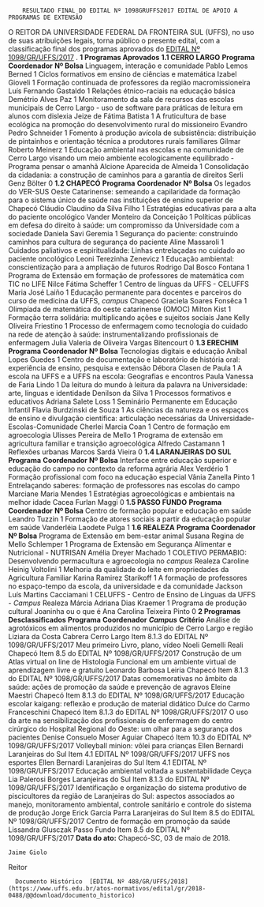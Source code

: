         RESULTADO FINAL DO EDITAL Nº 1098GRUFFS2017 EDITAL DE APOIO A PROGRAMAS DE EXTENSÃO  

 O REITOR DA UNIVERSIDADE FEDERAL DA FRONTEIRA SUL (UFFS), no uso de suas atribuições legais, torna público o presente edital, com a classificação final dos programas aprovados do [EDITAL Nº 1098/GR/UFFS/2017](https://www.uffs.edu.br/atos-normativos/edital/gr/2017-1098)  .  **1 Programas Aprovados**  **1.1 CERRO LARGO**      **Programa**    **Coordenador**    **Nº Bolsa**      Linguagem, interação e comunidade   Pablo Lemos Berned   1     Ciclos formativos em ensino de ciências e matemática   Izabel Gioveli   1     Formação continuada de professores da região macromissioneira   Luís Fernando Gastaldo   1     Relações étnico-raciais na educação básica   Demétrio Alves Paz   1     Monitoramento da sala de recursos das escolas municipais de Cerro Largo - uso de software para práticas de leitura em alunos com dislexia   Jeize de Fátima Batista   1     A fruticultura de base ecológica na promoção do desenvolvimento rural do missioneiro   Evandro Pedro Schneider   1     Fomento à produção avícola de subsistência: distribuição de pintainhos e orientação técnica a produtores rurais familiares   Gilmar Roberto Meinerz   1     Educação ambiental nas escolas e na comunidade de Cerro Largo visando um meio ambiente ecologicamente equilibrado - Programa pensar o amanhã   Alcione Aparecida de Almeida   1     Consolidação da cidadania: a construção de caminhos para a garantia de direitos   Serli Genz Bölter   0     **1.2 CHAPECÓ**      **Programa**    **Coordenador**    **Nº Bolsa**      Os legados do VER-SUS Oeste Catarinense: semeando a capilaridade da formação para o sistema único de saúde nas instituições de ensino superior de Chapecó   Cláudio Claudino da Silva Filho   1     Estratégias educativas para a alta do paciente oncológico   Vander Monteiro da Conceição   1     Políticas públicas em defesa do direito à saúde: um compromisso da Universidade com a sociedade   Daniela Savi Geremia   1     Segurança do paciente: construindo caminhos para cultura de segurança do paciente   Aline Massaroli   1     Cuidados paliativos e espiritualidade: Linhas entrelaçadas no cuidado ao paciente oncológico   Leoni Terezinha Zenevicz   1     Educação ambiental: conscientização para a ampliação de futuros   Rodrigo Dal Bosco Fontana   1     Programa de Extensão em formação de professores de matemática com TIC no LIFE   Nilce Fátima Scheffer   1     Centro de línguas da UFFS - CELUFFS   Maria José Laiño   1     Educação permanente para docentes e parceiros do curso de medicina da UFFS, *campus* Chapecó   Graciela Soares Fonsêca   1     Olimpíada de matemática do oeste catarinense (OMOC)   Milton Kist   1     Formação terra solidária: multiplicando ações e sujeitos sociais   Jane Kelly Oliveira Friestino   1     Processo de enfermagem como tecnologia do cuidado na rede de atenção à saúde: instrumentalizando profissionais de enfermagem   Julia Valeria de Oliveira Vargas Bitencourt   0     **1.3 ERECHIM**      **Programa**    **Coordenador**    **Nº Bolsa**      Tecnologias digitais e educação   Anibal Lopes Guedes   1     Centro de documentação e laboratório de história oral: experiência de ensino, pesquisa e extensão   Débora Clasen de Paula   1     A escola na UFFS e a UFFS na escola: Geografias e encontros   Paula Vanessa de Faria Lindo   1     Da leitura do mundo à leitura da palavra na Universidade: arte, línguas e identidade   Denilson da Silva   1     Processos formativos e educativos   Adriana Salete Loss   1     Seminário Permanente em Educação Infantil   Flavia Burdzinski de Souza   1     As ciências da natureza e os espaços de ensino e divulgação científica: articulação necessárias da Universidade-Escolas-Comunidade   Cherlei Marcia Coan   1     Centro de formação em agroecologia   Ulisses Pereira de Mello   1     Programa de extensão em agricultura familiar e transição agroecológica   Alfredo Castamann   1     Reflexões urbanas   Marcos Sardá Vieira   0     **1.4 LARANJEIRAS DO SUL**      **Programa**    **Coordenador**    **Nº Bolsa**      Interface entre educação superior e educação do campo no contexto da reforma agrária   Alex Verdério   1     Formação profissional com foco na educação especial   Vânia Zanella Pinto   1     Entrelaçando saberes: formação de professores nas escolas do campo   Marciane Maria Mendes   1     Estratégias agroecológicas e ambientais na melhor idade   Cacea Furlan Maggi   0     **1.5 PASSO FUNDO**      **Programa**    **Coordenador**    **Nº Bolsa**      Centro de formação popular e educação em saúde   Leandro Tuzzin   1     Formação de atores sociais a partir da educação popular em saúde   Vanderléia Laodete Pulga   1     **1.6 REALEZA**      **Programa**    **Coordenador**    **Nº Bolsa**      Programa de Extensão em bem-estar animal   Susana Regina de Mello Schlemper   1     Programa de Extensão em Segurança Alimentar e Nutricional - NUTRISAN   Amélia Dreyer Machado   1     COLETIVO PERMABIO: Desenvolvendo permacultura e agroecologia no *campus* Realeza   Caroline Heinig Voltolini   1     Melhoria da qualidade do leite em propriedades da Agricultura Familiar   Karina Ramirez Starikoff   1     A formação de professores no espaço-tempo da escola, da universidade e da comunidade   Jackson Luís Martins Cacciamani   1     CELUFFS - Centro de Ensino de Línguas da UFFS - *Campus* Realeza   Márcia Adriana Dias Kraemer   1     Programa de produção cultural Joaninha ou o que é   Ana Carolina Teixeira Pinto   0      **2 Programas Desclassificados**      **Programa**    **Coordenador**     ***Campus***    **Critério**      Análise de agrotóxicos em alimentos produzidos no município de Cerro Largo e região   Liziara da Costa Cabrera   Cerro Largo   Item 8.1.3 do EDITAL Nº 1098/GR/UFFS/2017     Meu primeiro Livro, plano, vídeo   Noeli Gemelli Reali   Chapecó   Item 8.5 do EDITAL Nº 1098/GR/UFFS/2017     Construção de um Atlas virtual on line de Histologia Funcional em um ambiente virtual de aprendizagem livre e gratuito   Leonardo Barbosa Leiria   Chapecó   Item 8.1.3 do EDITAL Nº 1098/GR/UFFS/2017     Datas comemorativas no âmbito da saúde: ações de promoção da saúde e prevenção de agravos   Eleine Maestri   Chapecó   Item 8.1.3 do EDITAL Nº 1098/GR/UFFS/2017     Educação escolar kaigang: reflexão e produção de material didático   Dulce do Carmo Franceschini   Chapecó   Item 8.1.3 do EDITAL Nº 1098/GR/UFFS/2017     O uso da arte na sensibilização dos profissionais de enfermagem do centro cirúrgico do Hospital Regional do Oeste: um olhar para a segurança dos pacientes   Denise Consuelo Moser Aguiar   Chapecó   Item 10.3 do EDITAL Nº 1098/GR/UFFS/2017     Volleyball minion: vôlei para crianças   Ellen Bernardi   Laranjeiras do Sul   Item 4.1 EDITAL Nº 1098/GR/UFFS/2017     UFFS nos esportes   Ellen Bernardi   Laranjeiras do Sul   Item 4.1 EDITAL Nº 1098/GR/UFFS/2017     Educação ambiental voltada a sustentabilidade   Ceyça Lia Palerosi Borges   Laranjeiras do Sul   Item 8.1.3 do EDITAL Nº 1098/GR/UFFS/2017     Identificação e organização do sistema produtivo de piscicultores da região de Laranjeiras do Sul: aspectos associados ao manejo, monitoramento ambiental, controle sanitário e controle do sistema de produção   Jorge Erick Garcia Parra   Laranjeiras do Sul   Item 8.5 do EDITAL Nº 1098/GR/UFFS/2017     Centro de formação em promoção da saúde   Lissandra Glusczak   Passo Fundo   Item 8.5 do EDITAL Nº 1098/GR/UFFS/2017          **Data do ato:** Chapecó-SC, 03 de maio de 2018.   
 

    Jaime Giolo   
 Reitor 

      Documento Histórico  [EDITAL Nº 488/GR/UFFS/2018](https://www.uffs.edu.br/atos-normativos/edital/gr/2018-0488/@@download/documento_historico)     
      